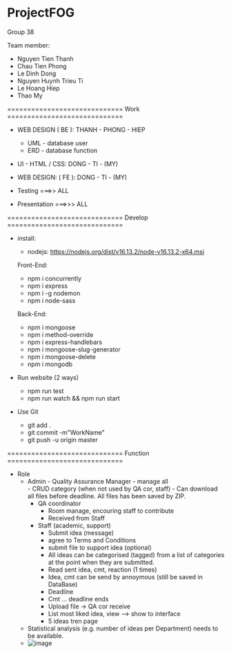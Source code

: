 # ProjectFOG
Group 38

Team member:
- Nguyen Tien Thanh
- Chau Tien Phong
- Le Dinh Dong
- Nguyen Huynh Trieu Ti
- Le Hoang Hiep
- Thao My


============================= Work =============================
- WEB DESIGN ( BE ): THANH - PHONG - HIEP
	-  UML - database user
	-  ERD - database function

- UI - HTML / CSS: DONG - TI - (MY)
- WEB DESIGN: ( FE ): DONG - TI - (MY) 

- Testing ===>> ALL
- Presentation ===>>> ALL


============================= Develop =============================
- install:
  - nodejs: https://nodejs.org/dist/v16.13.2/node-v16.13.2-x64.msi
  
  Front-End:
  - npm i concurrently
  - npm i express
  - npm i -g nodemon
  - npm i node-sass
  
  Back-End:
  - npm i mongoose
  - npm i method-override
  - npm i express-handlebars
  - npm i mongoose-slug-generator
  - npm i mongoose-delete
  - npm i mongodb

- Run website (2 ways)
  - npm run test
  - npm run watch && npm run start

- Use Git
  - git add .
  - git commit -m"WorkName"
  - git push -u origin master

============================= Function =============================
- Role
  - Admin - Quality Assurance Manager
		- manage all	
		- CRUD category (when not used by QA cor, staff)
		- Can download all files before deadline. All files has been saved by ZIP.
	- QA coordinator 
		- Room manage, encouring staff to contribute
		- Received from Staff
	- Staff (academic, support) 
		- Submit idea (message)
		- agree to Terms and Conditions
		- submit file to support idea (optional)
		- All ideas can be categorised (tagged) from a list of categories at the point when they are submitted.
		- Read sent idea, cmt, reaction (1 times)
		- Idea, cmt can be send by annoymous (still be saved in DataBase)
		- Deadline
		- Cmt ... deadline ends
		- Upload file -> QA cor receive
		- List most liked idea, view --> show to interface
		- 5 ideas tren page
  - Statistical analysis (e.g. number of ideas per Department) needs to be available.
  - ![image](https://user-images.githubusercontent.com/84694920/151093856-aa6a799e-2cbc-484b-a426-8344a3c2f2da.png)

